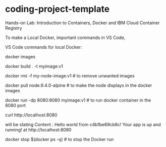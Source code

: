 # coding-project-template

Hands-on Lab: Introduction to Containers, Docker and IBM Cloud Container Registry 

To make a Local Docker, important commands in VS Code,

VS Code commands for local Docker:

docker images

docker build . -t myimage:v1

docker rmi -f my-node-image:v1 # to remove unwanted images

docker pull node:9.4.0-alpine  # to make the node displays in the docker images

docker run -dp 8080:8080 myimage:v1 # to run docker container in the 8080 port

curl http://localhost:8080

will be stating
Content           : Hello world from c4b1be69cb6c! Your app is up and running!
at http://localhost:8080

docker stop $(docker ps -q) # to stop the Docker run
